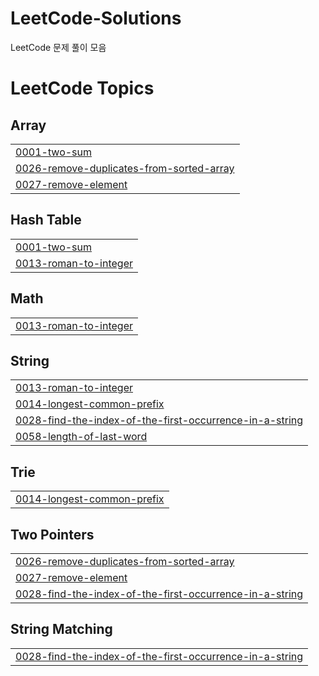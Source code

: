 # LeetCode-Solutions
LeetCode 문제 풀이 모음

<!---LeetCode Topics Start-->
# LeetCode Topics
## Array
|  |
| ------- |
| [0001-two-sum](https://github.com/kdy5487/LeetCode-Solutions/tree/master/0001-two-sum) |
| [0026-remove-duplicates-from-sorted-array](https://github.com/kdy5487/LeetCode-Solutions/tree/master/0026-remove-duplicates-from-sorted-array) |
| [0027-remove-element](https://github.com/kdy5487/LeetCode-Solutions/tree/master/0027-remove-element) |
## Hash Table
|  |
| ------- |
| [0001-two-sum](https://github.com/kdy5487/LeetCode-Solutions/tree/master/0001-two-sum) |
| [0013-roman-to-integer](https://github.com/kdy5487/LeetCode-Solutions/tree/master/0013-roman-to-integer) |
## Math
|  |
| ------- |
| [0013-roman-to-integer](https://github.com/kdy5487/LeetCode-Solutions/tree/master/0013-roman-to-integer) |
## String
|  |
| ------- |
| [0013-roman-to-integer](https://github.com/kdy5487/LeetCode-Solutions/tree/master/0013-roman-to-integer) |
| [0014-longest-common-prefix](https://github.com/kdy5487/LeetCode-Solutions/tree/master/0014-longest-common-prefix) |
| [0028-find-the-index-of-the-first-occurrence-in-a-string](https://github.com/kdy5487/LeetCode-Solutions/tree/master/0028-find-the-index-of-the-first-occurrence-in-a-string) |
| [0058-length-of-last-word](https://github.com/kdy5487/LeetCode-Solutions/tree/master/0058-length-of-last-word) |
## Trie
|  |
| ------- |
| [0014-longest-common-prefix](https://github.com/kdy5487/LeetCode-Solutions/tree/master/0014-longest-common-prefix) |
## Two Pointers
|  |
| ------- |
| [0026-remove-duplicates-from-sorted-array](https://github.com/kdy5487/LeetCode-Solutions/tree/master/0026-remove-duplicates-from-sorted-array) |
| [0027-remove-element](https://github.com/kdy5487/LeetCode-Solutions/tree/master/0027-remove-element) |
| [0028-find-the-index-of-the-first-occurrence-in-a-string](https://github.com/kdy5487/LeetCode-Solutions/tree/master/0028-find-the-index-of-the-first-occurrence-in-a-string) |
## String Matching
|  |
| ------- |
| [0028-find-the-index-of-the-first-occurrence-in-a-string](https://github.com/kdy5487/LeetCode-Solutions/tree/master/0028-find-the-index-of-the-first-occurrence-in-a-string) |
<!---LeetCode Topics End-->